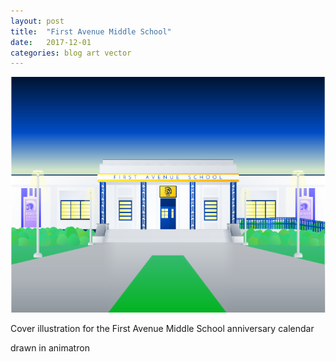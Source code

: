 ```yaml
---
layout: post
title:  "First Avenue Middle School"
date:   2017-12-01
categories: blog art vector
---
```


![First Avenue Middle School](/media/first-ave-calendar-cover-w720.png)

Cover illustration for the First Avenue Middle School anniversary calendar

drawn in animatron
